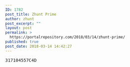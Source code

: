 ```yaml
---
ID: 1782
post_title: Zhunt Prime
author: zhunt
post_excerpt: ""
layout: post
permalink: >
  https://portalrepository.com/2018/03/14/zhunt-prime/
published: true
post_date: 2018-03-14 14:42:27
---
```

<pre>317104557C4D</pre>